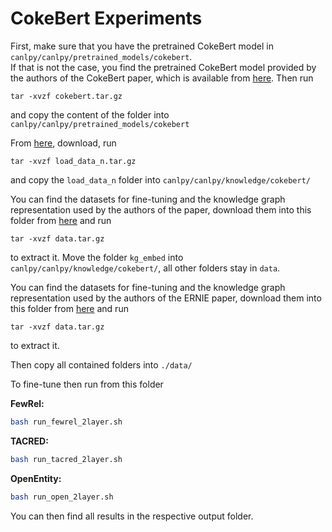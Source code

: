 # CokeBert Experiments

First, make sure that you have the pretrained CokeBert model in `canlpy/canlpy/pretrained_models/cokebert`.  
If that is not the case, you find the pretrained CokeBert model provided by the authors of the CokeBert paper, which is available from [here](https://drive.google.com/file/d/1poBynySbIosIYHaHfqnHKQEqoMmm1h5K/view?usp=sharing). 
Then run
```shell
tar -xvzf cokebert.tar.gz
```
and copy the content of the folder into `canlpy/canlpy/pretrained_models/cokebert` 

From [here](https://drive.google.com/file/d/12kOGoaW7yYR_m5SNrlSwH9wVJRAS7HAY/view?usp=sharing), download, run
```shell
tar -xvzf load_data_n.tar.gz
```
and copy the `load_data_n` folder into `canlpy/canlpy/knowledge/cokebert/`

You can find the datasets for fine-tuning and the knowledge graph representation used by the authors of the paper, download them into this folder from [here](https://drive.google.com/open?id=1HlWw7Q6-dFSm9jNSCh4VaBf1PlGqt9im) and run 

```shell
tar -xvzf data.tar.gz
```
to extract it. Move the folder `kg_embed` into `canlpy/canlpy/knowledge/cokebert/`, all other folders stay in `data`. 

You can find the datasets for fine-tuning and the knowledge graph representation used by the authors of the ERNIE paper, download them into this folder from [here](https://drive.google.com/open?id=1HlWw7Q6-dFSm9jNSCh4VaBf1PlGqt9im) and run 

```shell
tar -xvzf data.tar.gz
```
to extract it. 

Then copy all contained folders into `./data/`

To fine-tune then run from this folder

**FewRel:**

```bash
bash run_fewrel_2layer.sh
````

**TACRED:**

```bash
bash run_tacred_2layer.sh
```

**OpenEntity:**

```bash
bash run_open_2layer.sh
```

You can then find all results in the respective output folder.
